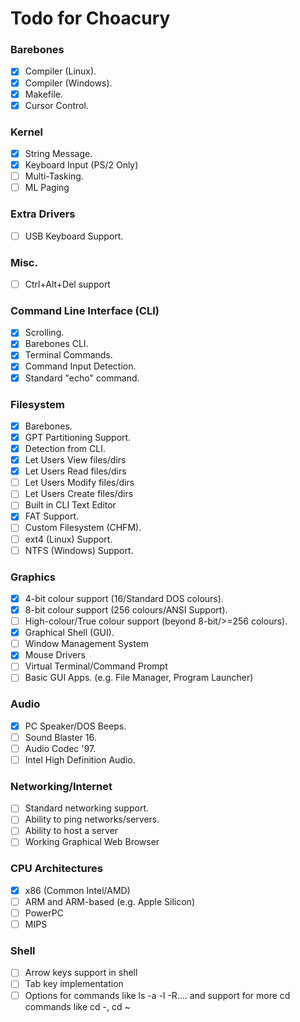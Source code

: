# Todo for Choacury

### Barebones

- [x] Compiler (Linux).
- [x] Compiler (Windows).
- [x] Makefile.
- [x] Cursor Control.

### Kernel
- [x] String Message.
- [x] Keyboard Input (PS/2 Only)
- [ ] Multi-Tasking.
- [ ] ML Paging

### Extra Drivers
- [ ] USB Keyboard Support.

### Misc.
- [ ] Ctrl+Alt+Del support 

### Command Line Interface (CLI)
- [x] Scrolling.
- [x] Barebones CLI.
- [x] Terminal Commands.
- [x] Command Input Detection.
- [x] Standard "echo" command.

### Filesystem
- [x] Barebones.
- [x] GPT Partitioning Support.
- [x] Detection from CLI.
- [x] Let Users View files/dirs
- [x] Let Users Read files/dirs
- [ ] Let Users Modify files/dirs
- [ ] Let Users Create files/dirs
- [ ] Built in CLI Text Editor
- [x] FAT Support.
- [ ] Custom Filesystem (CHFM).
- [ ] ext4 (Linux) Support.
- [ ] NTFS (Windows) Support.

### Graphics
- [x] 4-bit colour support (16/Standard DOS colours).
- [x] 8-bit colour support (256 colours/ANSI Support).
- [ ] High-colour/True colour support (beyond 8-bit/>=256 colours).
- [x] Graphical Shell (GUI).
- [ ] Window Management System
- [x] Mouse Drivers
- [ ] Virtual Terminal/Command Prompt
- [ ] Basic GUI Apps. (e.g. File Manager, Program Launcher)

### Audio
- [x] PC Speaker/DOS Beeps.
- [ ] Sound Blaster 16.
- [ ] Audio Codec '97.
- [ ] Intel High Definition Audio.

### Networking/Internet
- [ ] Standard networking support.
- [ ] Ability to ping networks/servers.
- [ ] Ability to host a server
- [ ] Working Graphical Web Browser

### CPU Architectures
- [x] x86 (Common Intel/AMD)
- [ ] ARM and ARM-based (e.g. Apple Silicon)
- [ ] PowerPC
- [ ] MIPS

### Shell
- [ ] Arrow keys support in shell
- [ ] Tab key implementation
- [ ] Options for commands like ls -a -l -R.... and support for more cd commands like cd -, cd ~
